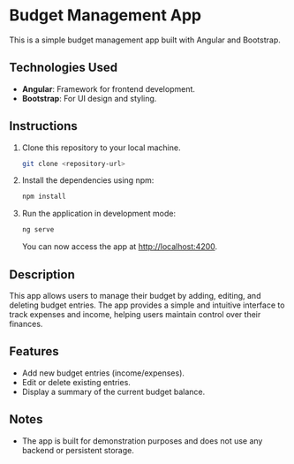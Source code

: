 # Budget Management App

This is a simple budget management app built with Angular and Bootstrap.

## Technologies Used

- **Angular**: Framework for frontend development.
- **Bootstrap**: For UI design and styling.

## Instructions

1. Clone this repository to your local machine.
   
   ```bash
   git clone <repository-url>
   ```

2. Install the dependencies using npm:

   ```bash
   npm install
   ```

3. Run the application in development mode:

   ```bash
   ng serve
   ```

   You can now access the app at [http://localhost:4200](http://localhost:4200).

## Description

This app allows users to manage their budget by adding, editing, and deleting budget entries. The app provides a simple and intuitive interface to track expenses and income, helping users maintain control over their finances.

## Features

- Add new budget entries (income/expenses).
- Edit or delete existing entries.
- Display a summary of the current budget balance.

## Notes

- The app is built for demonstration purposes and does not use any backend or persistent storage.
